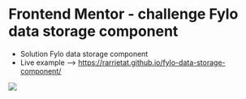 # Frontend Mentor - challenge Fylo data storage component

- Solution Fylo data storage component
- Live example --> https://rarrietat.github.io/fylo-data-storage-component/

![](https://repository-images.githubusercontent.com/270753685/666a8900-a9c9-11ea-9551-2381ee5052a2)
